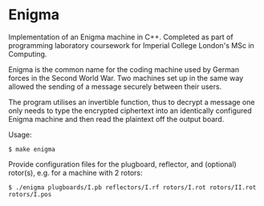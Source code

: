 # Enigma
Implementation of an Enigma machine in C++. Completed as part of programming laboratory coursework for Imperial College London's MSc in Computing.

Enigma is the common name for the coding machine used by German forces in the Second World War. Two machines set up in the same way allowed the sending of a message securely between their users.

The program utilises an invertible function, thus to decrypt a message one only needs to type the encrypted ciphertext into an identically configured Enigma machine and then read the plaintext off the output board.

Usage:

```
$ make enigma
```

Provide configuration files for the plugboard, reflector, and (optional) rotor(s), e.g. for a machine with 2 rotors:

```
$ ./enigma plugboards/I.pb reflectors/I.rf rotors/I.rot rotors/II.rot rotors/I.pos
```
